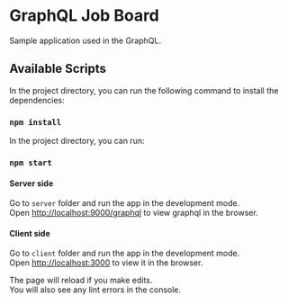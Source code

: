 # GraphQL Job Board

Sample application used in the GraphQL.

## Available Scripts

In the project directory, you can run the following command to install the dependencies:

### `npm install`

In the project directory, you can run:

### `npm start`

#### Server side
Go to `server` folder and run the app in the development mode.\
Open [http://localhost:9000/graphql](http://localhost:9000/graphql) to view graphql in the browser.

#### Client side
Go to `client` folder and run the app in the development mode.\
Open [http://localhost:3000](http://localhost:3000) to view it in the browser.

The page will reload if you make edits.\
You will also see any lint errors in the console.
